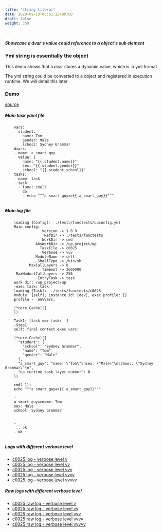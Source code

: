 ```yaml
---
title: "string literal"
date: 2020-09-18T00:51:22+99:00
draft: false
weight: 350

---
```


##### Showcase a dvar's value could reference to a object's sub element


### Yml string is essentially the object


This demo shows that a dvar stores a dynamic value, which is in yml format

The yml string could be converted to a object and registered in execution runtime. We will detail this later











### Demo








[source](https://github.com/upcmd/up/blob/master/tests/functests/c0025.yml)

##### Main task yaml file
```
    vars:
      student:
        name: Tom
        gender: Male
        school: Sydney Grammar
    dvars:
    - name: a_smart_guy
      value: |
        name: "{{.student.name}}"
        sex: "{{.student.gender}}"
        school: "{{.student.school}}"
    tasks:
    - name: task
      task:
      - func: shell
        do:
        - echo """a smart guy=>{{.a_smart_guy}}"""
    
```
##### Main log file
```
    loading [Config]:  ./tests/functests/upconfig.yml
    Main config:
                 Version -> 1.0.0
                  RefDir -> ./tests/functests
                 WorkDir -> cwd
              AbsWorkDir -> /up_project/up
                TaskFile -> c0025
                 Verbose -> vvv
              ModuleName -> self
               ShellType -> /bin/sh
           MaxCallLayers -> 8
                 Timeout -> 3600000
     MaxModuelCallLayers -> 256
               EntryTask -> task
    work dir: /up_project/up
    -exec task: task
    loading [Task]:  ./tests/functests/c0025
    module: [self], instance id: [dev], exec profile: []
    profile -  envVars:
    
    (*core.Cache)({
    })
    
    Task1: [task ==> task:  ]
    -Step1:
    self: final context exec vars:
    
    (*core.Cache)({
      "student": {
        "school": "Sydney Grammar",
        "name": "Tom",
        "gender": "Male"
      },
      "a_smart_guy": "name: \"Tom\"\nsex: \"Male\"\nschool: \"Sydney Grammar\"\n",
      "up_runtime_task_layer_number": 0
    })
    
    cmd( 1):
    echo """a smart guy=>{{.a_smart_guy}}"""
    
    -
    a smart guy=>name: Tom
    sex: Male
    school: Sydney Grammar
    
    
    -
     .. ok
    . ok
    
```


##### Logs with different verbose level
* [c0025 log - verbose level v](../../logs/c0025_v)
* [c0025 log - verbose level vv](../../logs/c0025_vv)
* [c0025 log - verbose level vvv](../../logs/c0025_vvvv)
* [c0025 log - verbose level vvvv](../../logs/c0025_vvvv)
* [c0025 log - verbose level vvvvv](../../logs/c0025_vvvvv)

##### Raw logs with different verbose level
* [c0025 raw log - verbose level v](../../reflogs/c0025_v.log)
* [c0025 raw log - verbose level vv](../../reflogs/c0025_vv.log)
* [c0025 raw log - verbose level vvv](../../reflogs/c0025_vvv.log)
* [c0025 raw log - verbose level vvvv](../../reflogs/c0025_vvvv.log)
* [c0025 raw log - verbose level vvvvv](../../reflogs/c0025_vvvvv.log)







